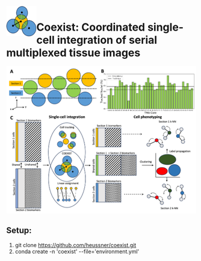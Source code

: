 <img align="left" width="80" height="80" src="assets/coexist.png" alt="icon">

# Coexist: Coordinated single-cell integration of serial multiplexed tissue images
![](assets/Figure1.png)

## Setup:
1. git clone https://github.com/heussner/coexist.git
2. conda create -n 'coexist' --file='environment.yml'
